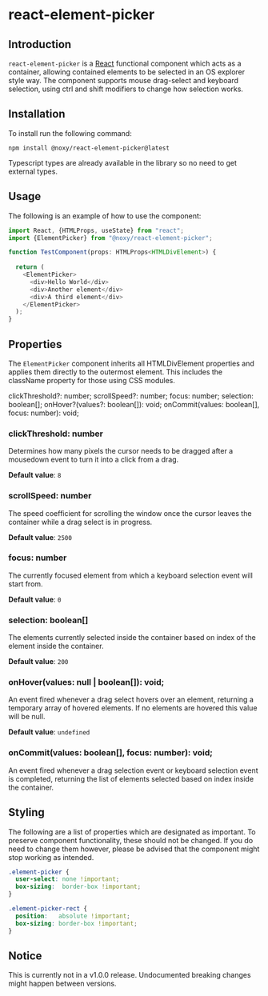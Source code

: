 # react-element-picker

## Introduction

`react-element-picker` is a [React](https://reactjs.org/) functional component which acts as a container,
allowing contained elements to be selected in an OS explorer style way.
The component supports mouse drag-select and keyboard selection,
using ctrl and shift modifiers to change how selection works.

## Installation

To install run the following command:

```shell
npm install @noxy/react-element-picker@latest
```

Typescript types are already available in the library so no need to get external types.

## Usage

The following is an example of how to use the component:

```typescript jsx
import React, {HTMLProps, useState} from "react";
import {ElementPicker} from "@noxy/react-element-picker";

function TestComponent(props: HTMLProps<HTMLDivElement>) {
  
  return (
    <ElementPicker>
      <div>Hello World</div>
      <div>Another element</div>
      <div>A third element</div>
    </ElementPicker>
  );
}
```

## Properties

The `ElementPicker` component inherits all HTMLDivElement properties and applies them directly to the outermost element.
This includes the className property for those using CSS modules.

clickThreshold?: number;
scrollSpeed?: number;
focus: number;
selection: boolean[];
onHover?(values?: boolean[]): void;
onCommit(values: boolean[], focus: number): void;

### clickThreshold: number

Determines how many pixels the cursor needs to be dragged after a mousedown event to turn it into a click from a drag.

**Default value**: `8`

### scrollSpeed: number

The speed coefficient for scrolling the window once the cursor leaves the container while a drag select is in progress.

**Default value**: `2500`

### focus: number

The currently focused element from which a keyboard selection event will start from.

**Default value**: `0`

### selection: boolean[]

The elements currently selected inside the container based on index of the element inside the container.

**Default value**: `200`

### onHover(values: null | boolean[]): void;

An event fired whenever a drag select hovers over an element, returning a temporary array of hovered elements.
If no elements are hovered this value will be null.

**Default value**: `undefined`

### onCommit(values: boolean[], focus: number): void;

An event fired whenever a drag selection event or keyboard selection event is completed,
returning the list of elements selected based on index inside the container.

## Styling

The following are a list of properties which are designated as important.
To preserve component functionality, these should not be changed.
If you do need to change them however, please be advised that the component might stop working as intended.

```css
.element-picker {
  user-select: none !important;
  box-sizing:  border-box !important;
}

.element-picker-rect {
  position:   absolute !important;
  box-sizing: border-box !important;
}

```

## Notice

This is currently not in a v1.0.0 release. Undocumented breaking changes might happen between versions.
